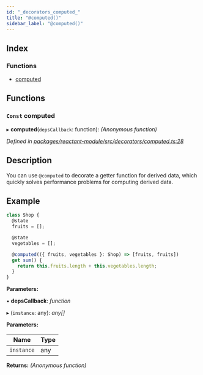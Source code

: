 ```yaml
---
id: "_decorators_computed_"
title: "@computed()"
sidebar_label: "@computed()"
---
```


## Index

### Functions

* [computed](_decorators_computed_.md#const-computed)

## Functions

### `Const` computed

▸ **computed**(`depsCallback`: function): *(Anonymous function)*

*Defined in [packages/reactant-module/src/decorators/computed.ts:28](https://github.com/unadlib/reactant/blob/823b9da/packages/reactant-module/src/decorators/computed.ts#L28)*

## Description

You can use `@computed` to decorate a getter function for derived data,
which quickly solves performance problems for computing derived data.

## Example

```ts
class Shop {
  @state
  fruits = [];

  @state
  vegetables = [];

  @computed(({ fruits, vegetables }: Shop) => [fruits, fruits])
  get sum() {
    return this.fruits.length + this.vegetables.length;
  }
}
```

**Parameters:**

▪ **depsCallback**: *function*

▸ (`instance`: any): *any[]*

**Parameters:**

Name | Type |
------ | ------ |
`instance` | any |

**Returns:** *(Anonymous function)*
